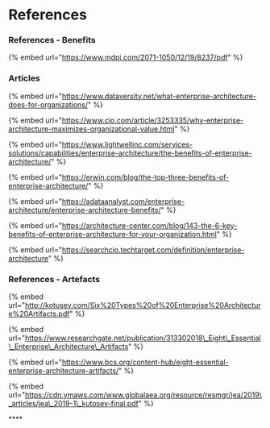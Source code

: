 # References

### References - Benefits

{% embed url="https://www.mdpi.com/2071-1050/12/19/8237/pdf" %}

### Articles

{% embed url="https://www.dataversity.net/what-enterprise-architecture-does-for-organizations/" %}

{% embed url="https://www.cio.com/article/3253335/why-enterprise-architecture-maximizes-organizational-value.html" %}

{% embed url="https://www.lightwellinc.com/services-solutions/capabilities/enterprise-architecture/the-benefits-of-enterprise-architecture/" %}

{% embed url="https://erwin.com/blog/the-top-three-benefits-of-enterprise-architecture/" %}

{% embed url="https://adataanalyst.com/enterprise-architecture/enterprise-architecture-benefits/" %}

{% embed url="https://architecture-center.com/blog/143-the-6-key-benefits-of-enterprise-architecture-for-your-organization.html" %}

{% embed url="https://searchcio.techtarget.com/definition/enterprise-architecture" %}

### References - Artefacts

{% embed url="http://kotusev.com/Six%20Types%20of%20Enterprise%20Architecture%20Artifacts.pdf" %}

{% embed url="https://www.researchgate.net/publication/313302018\_Eight\_Essential\_Enterprise\_Architecture\_Artifacts" %}

{% embed url="https://www.bcs.org/content-hub/eight-essential-enterprise-architecture-artifacts/" %}

{% embed url="https://cdn.ymaws.com/www.globalaea.org/resource/resmgr/jea/2019\_articles/jea\_2019-1\_kutosev-final.pdf" %}

\*\*\*\*

  



